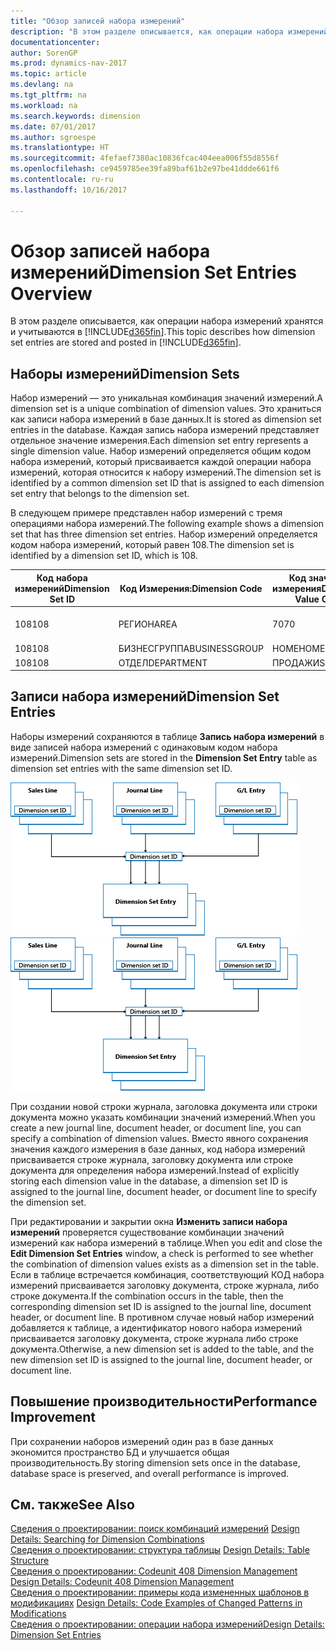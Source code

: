 ```yaml
---
title: "Обзор записей набора измерений"
description: "В этом разделе описывается, как операции набора измерений хранятся и учитываются в [!INCLUDE[d365fin](includes/d365fin_md.md)]."
documentationcenter: 
author: SorenGP
ms.prod: dynamics-nav-2017
ms.topic: article
ms.devlang: na
ms.tgt_pltfrm: na
ms.workload: na
ms.search.keywords: dimension
ms.date: 07/01/2017
ms.author: sgroespe
ms.translationtype: HT
ms.sourcegitcommit: 4fefaef7380ac10836fcac404eea006f55d8556f
ms.openlocfilehash: ce9459785ee39fa89baf61b2e97be41ddde661f6
ms.contentlocale: ru-ru
ms.lasthandoff: 10/16/2017

---
```

# <a name="dimension-set-entries-overview"></a><span data-ttu-id="229f8-103">Обзор записей набора измерений</span><span class="sxs-lookup"><span data-stu-id="229f8-103">Dimension Set Entries Overview</span></span>
<span data-ttu-id="229f8-104">В этом разделе описывается, как операции набора измерений хранятся и учитываются в [!INCLUDE[d365fin](includes/d365fin_md.md)].</span><span class="sxs-lookup"><span data-stu-id="229f8-104">This topic describes how dimension set entries are stored and posted in [!INCLUDE[d365fin](includes/d365fin_md.md)].</span></span>  
  
## <a name="dimension-sets"></a><span data-ttu-id="229f8-105">Наборы измерений</span><span class="sxs-lookup"><span data-stu-id="229f8-105">Dimension Sets</span></span>  
<span data-ttu-id="229f8-106">Набор измерений — это уникальная комбинация значений измерений.</span><span class="sxs-lookup"><span data-stu-id="229f8-106">A dimension set is a unique combination of dimension values.</span></span> <span data-ttu-id="229f8-107">Это храниться как записи набора измерений в базе данных.</span><span class="sxs-lookup"><span data-stu-id="229f8-107">It is stored as dimension set entries in the database.</span></span> <span data-ttu-id="229f8-108">Каждая запись набора измерений представляет отдельное значение измерения.</span><span class="sxs-lookup"><span data-stu-id="229f8-108">Each dimension set entry represents a single dimension value.</span></span> <span data-ttu-id="229f8-109">Набор измерений определяется общим кодом набора измерений, который присваивается каждой операции набора измерений, которая относится к набору измерений.</span><span class="sxs-lookup"><span data-stu-id="229f8-109">The dimension set is identified by a common dimension set ID that is assigned to each dimension set entry that belongs to the dimension set.</span></span>  
  
<span data-ttu-id="229f8-110">В следующем примере представлен набор измерений с тремя операциями набора измерений.</span><span class="sxs-lookup"><span data-stu-id="229f8-110">The following example shows a dimension set that has three dimension set entries.</span></span> <span data-ttu-id="229f8-111">Набор измерений определяется кодом набора измерений, который равен 108.</span><span class="sxs-lookup"><span data-stu-id="229f8-111">The dimension set is identified by a dimension set ID, which is 108.</span></span>  
  
|<span data-ttu-id="229f8-112">Код набора измерений</span><span class="sxs-lookup"><span data-stu-id="229f8-112">Dimension Set ID</span></span>|<span data-ttu-id="229f8-113">Код Измерения:</span><span class="sxs-lookup"><span data-stu-id="229f8-113">Dimension Code</span></span>|<span data-ttu-id="229f8-114">Код значения измерения</span><span class="sxs-lookup"><span data-stu-id="229f8-114">Dimension Value Code</span></span>|<span data-ttu-id="229f8-115">Имя значения измерения</span><span class="sxs-lookup"><span data-stu-id="229f8-115">Dimension Value Name</span></span>|  
|----------------------|--------------------|--------------------------|--------------------------|  
|<span data-ttu-id="229f8-116">108</span><span class="sxs-lookup"><span data-stu-id="229f8-116">108</span></span>|<span data-ttu-id="229f8-117">РЕГИОН</span><span class="sxs-lookup"><span data-stu-id="229f8-117">AREA</span></span>|<span data-ttu-id="229f8-118">70</span><span class="sxs-lookup"><span data-stu-id="229f8-118">70</span></span>|<span data-ttu-id="229f8-119">Северная Америка</span><span class="sxs-lookup"><span data-stu-id="229f8-119">America North</span></span>|  
|<span data-ttu-id="229f8-120">108</span><span class="sxs-lookup"><span data-stu-id="229f8-120">108</span></span>|<span data-ttu-id="229f8-121">БИЗНЕСГРУППА</span><span class="sxs-lookup"><span data-stu-id="229f8-121">BUSINESSGROUP</span></span>|<span data-ttu-id="229f8-122">HOME</span><span class="sxs-lookup"><span data-stu-id="229f8-122">HOME</span></span>|<span data-ttu-id="229f8-123">В начало</span><span class="sxs-lookup"><span data-stu-id="229f8-123">Home</span></span>|  
|<span data-ttu-id="229f8-124">108</span><span class="sxs-lookup"><span data-stu-id="229f8-124">108</span></span>|<span data-ttu-id="229f8-125">ОТДЕЛ</span><span class="sxs-lookup"><span data-stu-id="229f8-125">DEPARTMENT</span></span>|<span data-ttu-id="229f8-126">ПРОДАЖИ</span><span class="sxs-lookup"><span data-stu-id="229f8-126">SALES</span></span>|<span data-ttu-id="229f8-127">Продажи</span><span class="sxs-lookup"><span data-stu-id="229f8-127">Sales</span></span>|  
  
## <a name="dimension-set-entries"></a><span data-ttu-id="229f8-128">Записи набора измерений</span><span class="sxs-lookup"><span data-stu-id="229f8-128">Dimension Set Entries</span></span>  
<span data-ttu-id="229f8-129">Наборы измерений сохраняются в таблице **Запись набора измерений** в виде записей набора измерений с одинаковым кодом набора измерений.</span><span class="sxs-lookup"><span data-stu-id="229f8-129">Dimension sets are stored in the **Dimension Set Entry** table as dimension set entries with the same dimension set ID.</span></span>  
  
<span data-ttu-id="229f8-130">![Обзор операции измерения](media/dimensionentrynav7.png "DimensionEntryNAV7")</span><span class="sxs-lookup"><span data-stu-id="229f8-130">![Dimension Entry overview](media/dimensionentrynav7.png "DimensionEntryNAV7")</span></span>  
  
<span data-ttu-id="229f8-131">При создании новой строки журнала, заголовка документа или строки документа можно указать комбинации значений измерений.</span><span class="sxs-lookup"><span data-stu-id="229f8-131">When you create a new journal line, document header, or document line, you can specify a combination of dimension values.</span></span> <span data-ttu-id="229f8-132">Вместо явного сохранения значения каждого измерения в базе данных, код набора измерений присваивается строке журнала, заголовку документа или строке документа для определения набора измерений.</span><span class="sxs-lookup"><span data-stu-id="229f8-132">Instead of explicitly storing each dimension value in the database, a dimension set ID is assigned to the journal line, document header, or document line to specify the dimension set.</span></span>  
  
<span data-ttu-id="229f8-133">При редактировании и закрытии окна **Изменить записи набора измерений** проверяется существование комбинации значений измерений как набора измерений в таблице.</span><span class="sxs-lookup"><span data-stu-id="229f8-133">When you edit and close the **Edit Dimension Set Entries** window, a check is performed to see whether the combination of dimension values exists as a dimension set in the table.</span></span> <span data-ttu-id="229f8-134">Если в таблице встречается комбинация, соответствующий КОД набора измерений присваивается заголовку документа, строке журнала, либо строке документа.</span><span class="sxs-lookup"><span data-stu-id="229f8-134">If the combination occurs in the table, then the corresponding dimension set ID is assigned to the journal line, document header, or document line.</span></span> <span data-ttu-id="229f8-135">В противном случае новый набор измерений добавляется к таблице, а идентификатор нового набора измерений присваивается заголовку документа, строке журнала либо строке документа.</span><span class="sxs-lookup"><span data-stu-id="229f8-135">Otherwise, a new dimension set is added to the table, and the new dimension set ID is assigned to the journal line, document header, or document line.</span></span>  
  
## <a name="performance-improvement"></a><span data-ttu-id="229f8-136">Повышение производительности</span><span class="sxs-lookup"><span data-stu-id="229f8-136">Performance Improvement</span></span>  
<span data-ttu-id="229f8-137">При сохранении наборов измерений один раз в базе данных экономится пространство БД и улучшается общая производительность.</span><span class="sxs-lookup"><span data-stu-id="229f8-137">By storing dimension sets once in the database, database space is preserved, and overall performance is improved.</span></span>  
  
## <a name="see-also"></a><span data-ttu-id="229f8-138">См. также</span><span class="sxs-lookup"><span data-stu-id="229f8-138">See Also</span></span>  
<span data-ttu-id="229f8-139">[Сведения о проектировании: поиск комбинаций измерений](design-details-searching-for-dimension-combinations.md) </span><span class="sxs-lookup"><span data-stu-id="229f8-139">[Design Details: Searching for Dimension Combinations](design-details-searching-for-dimension-combinations.md) </span></span>  
<span data-ttu-id="229f8-140">[Сведения о проектировании: структура таблицы](design-details-table-structure.md) </span><span class="sxs-lookup"><span data-stu-id="229f8-140">[Design Details: Table Structure](design-details-table-structure.md) </span></span>  
<span data-ttu-id="229f8-141">[Сведения о проектировании: Codeunit 408 Dimension Management](design-details-codeunit-408-dimension-management.md) </span><span class="sxs-lookup"><span data-stu-id="229f8-141">[Design Details: Codeunit 408 Dimension Management](design-details-codeunit-408-dimension-management.md) </span></span>  
<span data-ttu-id="229f8-142">[Сведения о проектировании: примеры кода измененных шаблонов в модификациях](design-details-code-examples-of-changed-patterns-in-modifications.md) </span><span class="sxs-lookup"><span data-stu-id="229f8-142">[Design Details: Code Examples of Changed Patterns in Modifications](design-details-code-examples-of-changed-patterns-in-modifications.md) </span></span>  
[<span data-ttu-id="229f8-143">Сведения о проектировании: операции набора измерений</span><span class="sxs-lookup"><span data-stu-id="229f8-143">Design Details: Dimension Set Entries</span></span>](design-details-dimension-set-entries.md)   

